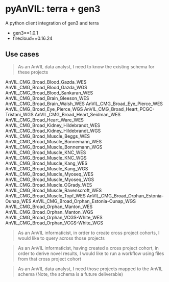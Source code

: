# pyAnVIL: terra + gen3

A python client integration of gen3 and terra
* gen3==1.0.1
* firecloud==0.16.24

## Use cases

> As an AnVIL data analyst, I need to know the existing schema for these projects

  AnVIL_CMG_Broad_Blood_Gazda_WES
  AnVIL_CMG_Broad_Blood_Gazda_WGS
  AnVIL_CMG_Broad_Blood_Sankaran_WES
  AnVIL_CMG_Broad_Brain_Gleeson_WES
  AnVIL_CMG_Broad_Brain_Walsh_WES
  AnVIL_CMG_Broad_Eye_Pierce_WES
  AnVIL_CMG_Broad_Eye_Pierce_WGS
  AnVIL_CMG_Broad_Heart_PCGC-Tristani_WGS
  AnVIL_CMG_Broad_Heart_Seidman_WES
  AnVIL_CMG_Broad_Heart_Ware_WES
  AnVIL_CMG_Broad_Kidney_Hildebrandt_WES
  AnVIL_CMG_Broad_Kidney_Hildebrandt_WGS
  AnVIL_CMG_Broad_Muscle_Beggs_WES
  AnVIL_CMG_Broad_Muscle_Bonnemann_WES
  AnVIL_CMG_Broad_Muscle_Bonnemann_WGS
  AnVIL_CMG_Broad_Muscle_KNC_WES
  AnVIL_CMG_Broad_Muscle_KNC_WGS
  AnVIL_CMG_Broad_Muscle_Kang_WES
  AnVIL_CMG_Broad_Muscle_Kang_WGS
  AnVIL_CMG_Broad_Muscle_Myoseq_WES
  AnVIL_CMG_Broad_Muscle_Myoseq_WGS
  AnVIL_CMG_Broad_Muscle_OGrady_WES
  AnVIL_CMG_Broad_Muscle_Ravenscroft_WES
  AnVIL_CMG_Broad_Muscle_Topf_WES
  AnVIL_CMG_Broad_Orphan_Estonia-Ounap_WES
  AnVIL_CMG_Broad_Orphan_Estonia-Ounap_WGS
  AnVIL_CMG_Broad_Orphan_Manton_WES
  AnVIL_CMG_Broad_Orphan_Manton_WGS
  AnVIL_CMG_Broad_Orphan_VCGS-White_WES
  AnVIL_CMG_Broad_Orphan_VCGS-White_WGS


> As an AnVIL informaticist, in order to create cross project cohorts, I would like to query across those projects


> As an AnVIL informaticist, having created a cross project cohort, in order to derive novel results, I would like to run a workflow using files from that cross project cohort

> As an AnVIL data analyst, I need those projects mapped to the AnVIL schema (Note, the schema is a future deliverable)
